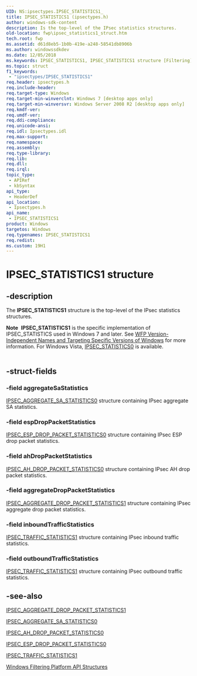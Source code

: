 ```yaml
---
UID: NS:ipsectypes.IPSEC_STATISTICS1_
title: IPSEC_STATISTICS1 (ipsectypes.h)
author: windows-sdk-content
description: Is the top-level of the IPsec statistics structures.
old-location: fwp\ipsec_statistics1_struct.htm
tech.root: fwp
ms.assetid: d61d8eb5-1b0b-419e-a248-58541db8906b
ms.author: windowssdkdev
ms.date: 12/05/2018
ms.keywords: IPSEC_STATISTICS1, IPSEC_STATISTICS1 structure [Filtering], fwp.ipsec_statistics1_struct, ipsectypes/IPSEC_STATISTICS1
ms.topic: struct
f1_keywords: 
 - "ipsectypes/IPSEC_STATISTICS1"
req.header: ipsectypes.h
req.include-header: 
req.target-type: Windows
req.target-min-winverclnt: Windows 7 [desktop apps only]
req.target-min-winversvr: Windows Server 2008 R2 [desktop apps only]
req.kmdf-ver: 
req.umdf-ver: 
req.ddi-compliance: 
req.unicode-ansi: 
req.idl: Ipsectypes.idl
req.max-support: 
req.namespace: 
req.assembly: 
req.type-library: 
req.lib: 
req.dll: 
req.irql: 
topic_type:
 - APIRef
 - kbSyntax
api_type:
 - HeaderDef
api_location:
 - Ipsectypes.h
api_name:
 - IPSEC_STATISTICS1
product: Windows
targetos: Windows
req.typenames: IPSEC_STATISTICS1
req.redist: 
ms.custom: 19H1
---
```


# IPSEC_STATISTICS1 structure


## -description


The <b>IPSEC_STATISTICS1</b> structure is the  top-level of the IPsec statistics structures.
<div class="alert"><b>Note</b>  <b>IPSEC_STATISTICS1</b> is the specific implementation of IPSEC_STATISTICS used in Windows 7 and later. See <a href="https://docs.microsoft.com/windows/desktop/FWP/wfp-version-independent-names-and-targeting-specific-versions-of-windows">WFP Version-Independent Names and Targeting Specific Versions of Windows</a> for more information. For Windows Vista, <a href="https://docs.microsoft.com/windows/desktop/api/ipsectypes/ns-ipsectypes-ipsec_statistics0_">IPSEC_STATISTICS0</a> is available.</div><div> </div>

## -struct-fields




### -field aggregateSaStatistics


<a href="https://docs.microsoft.com/windows/desktop/api/ipsectypes/ns-ipsectypes-ipsec_aggregate_sa_statistics0_">IPSEC_AGGREGATE_SA_STATISTICS0</a> structure containing IPsec aggregate SA statistics.


### -field espDropPacketStatistics


<a href="https://docs.microsoft.com/windows/desktop/api/ipsectypes/ns-ipsectypes-ipsec_esp_drop_packet_statistics0_">IPSEC_ESP_DROP_PACKET_STATISTICS0</a> structure containing IPsec ESP drop packet statistics.


### -field ahDropPacketStatistics


<a href="https://docs.microsoft.com/windows/desktop/api/ipsectypes/ns-ipsectypes-ipsec_ah_drop_packet_statistics0_">IPSEC_AH_DROP_PACKET_STATISTICS0</a> structure containing IPsec AH drop packet statistics.


### -field aggregateDropPacketStatistics


<a href="https://docs.microsoft.com/windows/desktop/api/ipsectypes/ns-ipsectypes-ipsec_aggregate_drop_packet_statistics1_">IPSEC_AGGREGATE_DROP_PACKET_STATISTICS1</a> structure containing IPsec aggregate drop packet statistics.


### -field inboundTrafficStatistics


<a href="https://docs.microsoft.com/windows/desktop/api/ipsectypes/ns-ipsectypes-ipsec_traffic_statistics1_">IPSEC_TRAFFIC_STATISTICS1</a> structure containing IPsec inbound traffic statistics.


### -field outboundTrafficStatistics


<a href="https://docs.microsoft.com/windows/desktop/api/ipsectypes/ns-ipsectypes-ipsec_traffic_statistics1_">IPSEC_TRAFFIC_STATISTICS1</a> structure containing IPsec outbound traffic statistics.


## -see-also




<a href="https://docs.microsoft.com/windows/desktop/api/ipsectypes/ns-ipsectypes-ipsec_aggregate_drop_packet_statistics1_">IPSEC_AGGREGATE_DROP_PACKET_STATISTICS1</a>



<a href="https://docs.microsoft.com/windows/desktop/api/ipsectypes/ns-ipsectypes-ipsec_aggregate_sa_statistics0_">IPSEC_AGGREGATE_SA_STATISTICS0</a>



<a href="https://docs.microsoft.com/windows/desktop/api/ipsectypes/ns-ipsectypes-ipsec_ah_drop_packet_statistics0_">IPSEC_AH_DROP_PACKET_STATISTICS0</a>



<a href="https://docs.microsoft.com/windows/desktop/api/ipsectypes/ns-ipsectypes-ipsec_esp_drop_packet_statistics0_">IPSEC_ESP_DROP_PACKET_STATISTICS0</a>



<a href="https://docs.microsoft.com/windows/desktop/api/ipsectypes/ns-ipsectypes-ipsec_traffic_statistics1_">IPSEC_TRAFFIC_STATISTICS1</a>



<a href="https://docs.microsoft.com/windows/desktop/FWP/fwp-structs">Windows Filtering Platform  API Structures</a>
 

 

